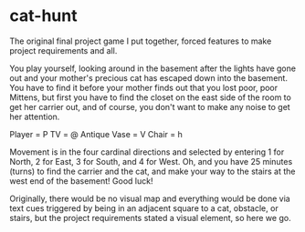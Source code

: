 # cat-hunt

The original final project game I put together, forced features to make project requirements and all.

You play yourself, looking around in the basement after the lights have gone out and your mother's precious cat has escaped down into the
basement. You have to find it before your mother finds out that you lost poor, poor Mittens, but first you have to find the closet on the
east side of the room to get her carrier out, and of course, you don't want to make any noise to get her attention.

Player = P
TV = @
Antique Vase = V
Chair = h

Movement is in the four cardinal directions and selected by entering 1 for North, 2 for East, 3 for South, and 4 for West. Oh, and you
have 25 minutes (turns) to find the carrier and the cat, and make your way to the stairs at the west end of the basement! Good luck!

Originally, there would be no visual map and everything would be done via text cues triggered by being in an adjacent square to a cat,
obstacle, or stairs, but the project requirements stated a visual element, so here we go.
